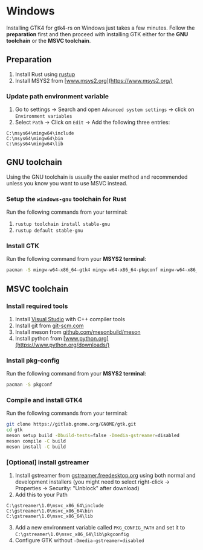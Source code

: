 # Windows

Installing GTK4 for gtk4-rs on Windows just takes a few minutes.
Follow the **preparation** first and then proceed with installing GTK either for the **GNU toolchain**
or the **MSVC toolchain**.

## Preparation

1. Install Rust using [rustup](https://rustup.rs)
2. Install MSYS2 from [www.msys2.org](https://www.msys2.org/) 

### Update path environment variable

1. Go to settings -> Search and open `Advanced system settings` -> click on `Environment variables`
2. Select `Path` -> Click on `Edit` -> Add the following three entries:
 
```
C:\msys64\mingw64\include
C:\msys64\mingw64\bin
C:\msys64\mingw64\lib
```


## GNU toolchain

Using the GNU toolchain is usually the easier method and recommended unless you know you want to use MSVC instead.

### Setup the `windows-gnu` toolchain for Rust

Run the following commands from your terminal:

1. `rustup toolchain install stable-gnu`
2. `rustup default stable-gnu`

### Install GTK

Run the following command from your **MSYS2 terminal**:

```sh
pacman -S mingw-w64-x86_64-gtk4 mingw-w64-x86_64-pkgconf mingw-w64-x86_64-gcc
```


## MSVC toolchain

### Install required tools
1. Install [Visual Studio](https://visualstudio.microsoft.com/vs/) with C++ compiler tools
2. Install git from [git-scm.com](https://git-scm.com/download/win)
3. Install meson from [github.com/mesonbuild/meson](https://github.com/mesonbuild/meson/releases)
4. Install python from [www.python.org](https://www.python.org/downloads/)

### Install pkg-config

Run the following command from your **MSYS2 terminal**:

```sh
pacman -S pkgconf
```

### Compile and install GTK4

Run the following commands from your terminal:

```sh
git clone https://gitlab.gnome.org/GNOME/gtk.git
cd gtk
meson setup build -Dbuild-tests=false -Dmedia-gstreamer=disabled 
meson compile -C build
meson install -C build
```

### [Optional] install gstreamer

1. Install gstreamer from [gstreamer.freedesktop.org](https://gstreamer.freedesktop.org/download/) using both normal and development installers (you might need to select right-click -> Properties -> Security: "Unblock" after download)
2. Add this to your Path

```
C:\gstreamer\1.0\msvc_x86_64\include
C:\gstreamer\1.0\msvc_x86_64\bin
C:\gstreamer\1.0\msvc_x86_64\lib
```

3. Add a new environment variable called `PKG_CONFIG_PATH` and set it to `C:\gstreamer\1.0\msvc_x86_64\lib\pkgconfig`
4. Configure GTK without `-Dmedia-gstreamer=disabled`
